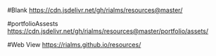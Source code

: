 #Blank
https://cdn.jsdelivr.net/gh/rialms/resources@master/

#portfolioAssests
https://cdn.jsdelivr.net/gh/rialms/resources@master/portfolio/assets/

#Web View
https://rialms.github.io/resources/
